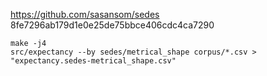 https://github.com/sasansom/sedes
8fe7296ab179d1e0e25de75bbce406cdc4ca7290

```
make -j4
src/expectancy --by sedes/metrical_shape corpus/*.csv > "expectancy.sedes-metrical_shape.csv"
```
